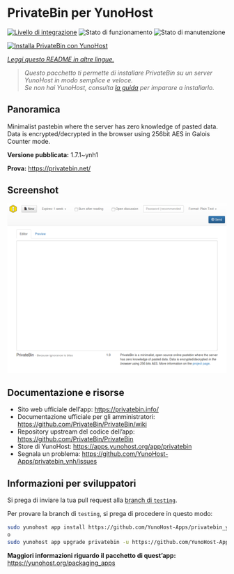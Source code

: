 <!--
N.B.: Questo README è stato automaticamente generato da <https://github.com/YunoHost/apps/tree/master/tools/readme_generator>
NON DEVE essere modificato manualmente.
-->

# PrivateBin per YunoHost

[![Livello di integrazione](https://dash.yunohost.org/integration/privatebin.svg)](https://dash.yunohost.org/appci/app/privatebin) ![Stato di funzionamento](https://ci-apps.yunohost.org/ci/badges/privatebin.status.svg) ![Stato di manutenzione](https://ci-apps.yunohost.org/ci/badges/privatebin.maintain.svg)

[![Installa PrivateBin con YunoHost](https://install-app.yunohost.org/install-with-yunohost.svg)](https://install-app.yunohost.org/?app=privatebin)

*[Leggi questo README in altre lingue.](./ALL_README.md)*

> *Questo pacchetto ti permette di installare PrivateBin su un server YunoHost in modo semplice e veloce.*  
> *Se non hai YunoHost, consulta [la guida](https://yunohost.org/install) per imparare a installarlo.*

## Panoramica

Minimalist pastebin where the server has zero knowledge of pasted data. Data is encrypted/decrypted in the browser using 256bit AES in Galois Counter mode.


**Versione pubblicata:** 1.7.1~ynh1

**Prova:** <https://privatebin.net/>

## Screenshot

![Screenshot di PrivateBin](./doc/screenshots/bootstrap.png)

## Documentazione e risorse

- Sito web ufficiale dell’app: <https://privatebin.info/>
- Documentazione ufficiale per gli amministratori: <https://github.com/PrivateBin/PrivateBin/wiki>
- Repository upstream del codice dell’app: <https://github.com/PrivateBin/PrivateBin>
- Store di YunoHost: <https://apps.yunohost.org/app/privatebin>
- Segnala un problema: <https://github.com/YunoHost-Apps/privatebin_ynh/issues>

## Informazioni per sviluppatori

Si prega di inviare la tua pull request alla [branch di `testing`](https://github.com/YunoHost-Apps/privatebin_ynh/tree/testing).

Per provare la branch di `testing`, si prega di procedere in questo modo:

```bash
sudo yunohost app install https://github.com/YunoHost-Apps/privatebin_ynh/tree/testing --debug
o
sudo yunohost app upgrade privatebin -u https://github.com/YunoHost-Apps/privatebin_ynh/tree/testing --debug
```

**Maggiori informazioni riguardo il pacchetto di quest’app:** <https://yunohost.org/packaging_apps>
